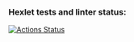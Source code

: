 ### Hexlet tests and linter status:
[![Actions Status](https://github.com/Helirray/python-project-lvl2/workflows/hexlet-check/badge.svg)](https://github.com/Helirray/python-project-lvl2/actions)